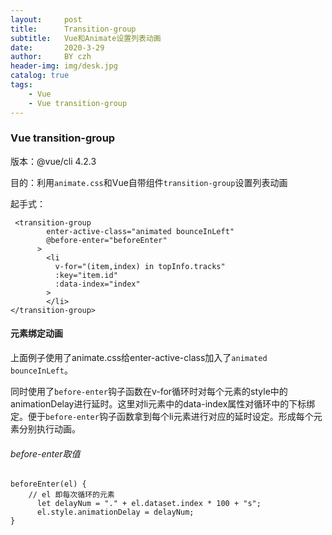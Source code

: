```yaml
---
layout:     post
title:      Transition-group
subtitle:   Vue和Animate设置列表动画
date:       2020-3-29
author:     BY czh
header-img: img/desk.jpg
catalog: true
tags:
    - Vue
    - Vue transition-group
---
```


###  Vue transition-group

版本：@vue/cli 4.2.3

目的：利用`animate.css`和Vue自带组件`transition-group`设置列表动画

起手式：

```
 <transition-group
        enter-active-class="animated bounceInLeft"
        @before-enter="beforeEnter"
      >
        <li
          v-for="(item,index) in topInfo.tracks"
          :key="item.id"
          :data-index="index"
        >
        </li>
</transition-group>     
```

#### 元素绑定动画

上面例子使用了animate.css给enter-active-class加入了`animated bounceInLeft`。

同时使用了`before-enter`钩子函数在v-for循环时对每个元素的style中的animationDelay进行延时。这里对li元素中的data-index属性对循环中的下标绑定。便于`before-enter`钩子函数拿到每个li元素进行对应的延时设定。形成每个元素分别执行动画。

###### before-enter取值

```
beforeEnter(el) {
	// el 即每次循环的元素
      let delayNum = "." + el.dataset.index * 100 + "s";
      el.style.animationDelay = delayNum;
}
```



